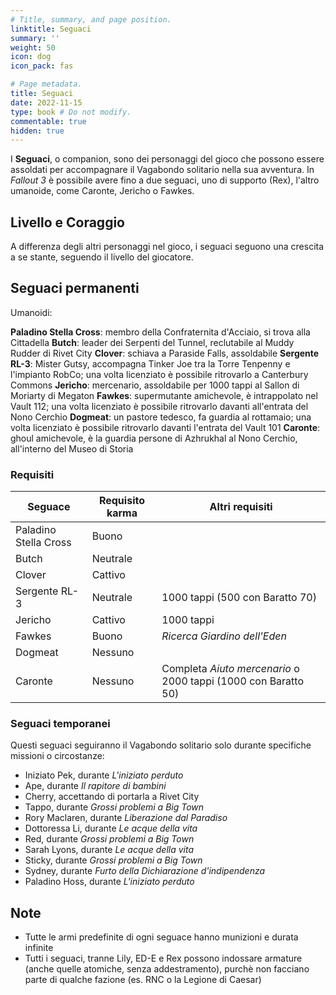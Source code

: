 ```yaml
---
# Title, summary, and page position.
linktitle: Seguaci
summary: ''
weight: 50
icon: dog
icon_pack: fas

# Page metadata.
title: Seguaci
date: 2022-11-15
type: book # Do not modify.
commentable: true
hidden: true
---
```


<div class="fo3">

I **Seguaci**, o companion, sono dei personaggi del gioco che possono essere assoldati per accompagnare il Vagabondo solitario nella sua avventura. In *Fallout 3* è possibile avere fino a due seguaci, uno di supporto (Rex), l'altro umanoide, come Caronte, Jericho o Fawkes.

## Livello e Coraggio

A differenza degli altri personaggi nel gioco, i seguaci seguono una crescita a se stante, seguendo il livello del giocatore.

## Seguaci permanenti

Umanoidi:

**Paladino Stella Cross**: membro della Confraternita d'Acciaio, si trova alla Cittadella
**Butch**: leader dei Serpenti del Tunnel, reclutabile al Muddy Rudder di Rivet City
**Clover**: schiava a Paraside Falls, assoldabile
**Sergente RL-3**: Mister Gutsy, accompagna Tinker Joe tra la Torre Tenpenny e l'impianto RobCo; una volta licenziato è possibile ritrovarlo a Canterbury Commons
**Jericho**: mercenario, assoldabile per 1000 tappi al Sallon di Moriarty di Megaton
**Fawkes**: supermutante amichevole, è intrappolato nel Vault 112; una volta licenziato è possibile ritrovarlo davanti all'entrata del Nono Cerchio
**Dogmeat**: un pastore tedesco, fa guardia al rottamaio; una volta licenziato è possibile ritrovarlo davanti l'entrata del Vault 101
**Caronte**: ghoul amichevole, è la guardia persone di Azhrukhal al Nono Cerchio, all'interno del Museo di Storia
 
### Requisiti

| Seguace               | Requisito karma | Altri requisiti                                                |
| --------------------- | --------------- | -------------------------------------------------------------- |
| Paladino Stella Cross | Buono           |                                                                |
| Butch                 | Neutrale        |                                                                |
| Clover                | Cattivo         |                                                                |
| Sergente RL-3         | Neutrale        | 1000 tappi (500 con Baratto 70)                                |
| Jericho               | Cattivo         | 1000 tappi                                                     |
| Fawkes                | Buono           | *Ricerca Giardino dell'Eden*                                   |
| Dogmeat               | Nessuno         |                                                                |
| Caronte               | Nessuno         | Completa *Aiuto mercenario* o 2000 tappi (1000 con Baratto 50) |

### Seguaci temporanei
Questi seguaci seguiranno il Vagabondo solitario solo durante specifiche missioni o circostanze:
- Iniziato Pek, durante *L'iniziato perduto*
- Ape, durante *Il rapitore di bambini*
- Cherry, accettando di portarla a Rivet City
- Tappo, durante *Grossi problemi a Big Town*
- Rory Maclaren, durante *Liberazione dal Paradiso*
- Dottoressa Li, durante *Le acque della vita*
- Red, durante *Grossi problemi a Big Town*
- Sarah Lyons, durante *Le acque della vita*
- Sticky, durante *Grossi problemi a Big Town*
- Sydney, durante *Furto della Dichiarazione d'indipendenza*
- Paladino Hoss, durante *L'iniziato perduto*

## Note
- Tutte le armi predefinite di ogni seguace hanno munizioni e durata infinite
- Tutti i seguaci, tranne Lily, ED-E e Rex possono indossare armature (anche quelle atomiche, senza addestramento), purchè non facciano parte di qualche fazione (es. RNC o la Legione di Caesar)


</div>